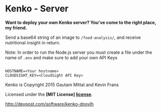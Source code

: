 # Kenko - Server
**Want to deploy your own Kenko server? You've come to the right place, my friend.**

Send a base64 string of an image to ```/food-analysis/```, and receive nutritional insight in return.


Note: In order to run the Node.js server you must create a file under the name of `.env` and make sure to add your own API Keys

```

HOSTNAME=<Your hostname>
CLOUDSIGHT_KEY=<CloudSight API Key>

```

Kenko is Copyright 2015 Gautam Mittal and Kevin Frans

Licensed under the **[MIT License] [license]**.

[license]: https://github.com/gmittal/shokuji/blob/master/LICENSE

http://devpost.com/software/kenko-dnovlh
